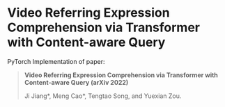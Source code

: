# Video Referring Expression Comprehension via Transformer with Content-aware Query

PyTorch Implementation of paper:

> **Video Referring Expression Comprehension via Transformer with Content-aware Query (arXiv 2022)**
>
> Ji Jiang\*, Meng Cao\*, Tengtao Song, and Yuexian Zou.
